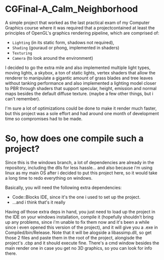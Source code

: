 # CGFinal-A_Calm_Neighborhood

A simple project that worked as the last practical exam of my Computer Graphics course 
where it was required that a projectcontained at least the principles of OpenGL's graphics rendering pipeline,
which are comprised of: 
* `Lighting` (in its static form, shadows not required),
* `Shading` (gouraud or phong, implemented in shaders)
* `Texturing`
* `Camera` (to look around the environment)

 
I decided to go the extra mile and also implemented multiple light types,
moving lights, a skybox, a ton of static lights, vertex shaders that allow
the renderer to manipulate a gigantic amount of grass blades and tree leaves
without tanking performance and also implemented a lighting model closer to PBR
through shaders that support specular, height, emission and normal maps besides
the default diffuse texture. (maybe a few other things, but i can't remember).


I'm sure a lot of optimizations could be done to make it render much faster,
but this project was a sole effort and had around one month of development time
so compromises had to be made.

# So, how does one compile such a project?

Since this is the windows branch, a lot of dependencies are already in the repository, including the dlls for less hassle... and also because i'm using linux as my main OS after i decided to put this project here, so it would take a long time to redo everything on windows.

Basically, you will need the following extra dependencies: 

* Code::Blocks IDE, since it's the one i used to set up the project.
* ...and i think that's it really


Having *all* those extra deps in hand, you just need to load up the project in the IDE on your windows installation, compile it (hopefully shouldn't bring up any problems, since i'm unable to fix them now and it's been a while since i even opened this version of the project), and it will give you a .exe in Compiled/bin/Release. Note that it will be alogside a libassimp.dll, so get those 2 files and paste them in the root of the project, alongisde the project's .cbp and it should execute fine. There's a cmd window besides the main render one in case you get no 3D graphics, so you can look for info there.
